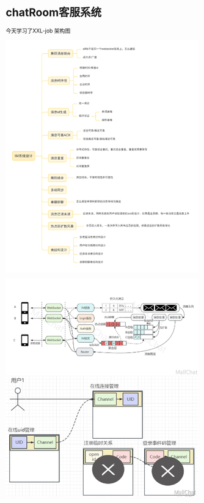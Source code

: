 # chatRoom客服系统
今天学习了XXL-job
架构图

![img.png](img.png)

![img_1.png](img_1.png)
![img_2.png](img_2.png)